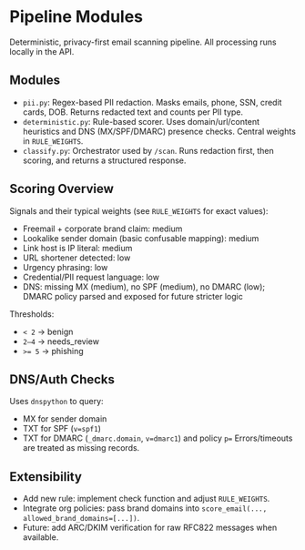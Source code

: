 # Pipeline Modules

Deterministic, privacy-first email scanning pipeline. All processing runs locally in the API.

## Modules
- `pii.py`: Regex-based PII redaction. Masks emails, phone, SSN, credit cards, DOB. Returns redacted text and counts per PII type.
- `deterministic.py`: Rule-based scorer. Uses domain/url/content heuristics and DNS (MX/SPF/DMARC) presence checks. Central weights in `RULE_WEIGHTS`.
- `classify.py`: Orchestrator used by `/scan`. Runs redaction first, then scoring, and returns a structured response.

## Scoring Overview
Signals and their typical weights (see `RULE_WEIGHTS` for exact values):
- Freemail + corporate brand claim: medium
- Lookalike sender domain (basic confusable mapping): medium
- Link host is IP literal: medium
- URL shortener detected: low
- Urgency phrasing: low
- Credential/PII request language: low
- DNS: missing MX (medium), no SPF (medium), no DMARC (low); DMARC policy parsed and exposed for future stricter logic

Thresholds:
- `< 2` → benign
- `2–4` → needs_review
- `>= 5` → phishing

## DNS/Auth Checks
Uses `dnspython` to query:
- MX for sender domain
- TXT for SPF (`v=spf1`)
- TXT for DMARC (`_dmarc.domain`, `v=dmarc1`) and policy `p=`
Errors/timeouts are treated as missing records.

## Extensibility
- Add new rule: implement check function and adjust `RULE_WEIGHTS`.
- Integrate org policies: pass brand domains into `score_email(..., allowed_brand_domains=[...])`.
- Future: add ARC/DKIM verification for raw RFC822 messages when available.


